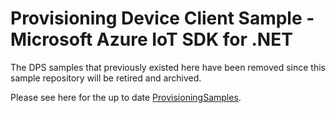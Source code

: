 # Provisioning Device Client Sample - Microsoft Azure IoT SDK for .NET

The DPS samples that previously existed here have been removed since this sample repository will be retired and archived.

Please see here for the up to date [ProvisioningSamples](https://github.com/Azure/azure-iot-sdk-csharp/blob/main/readme.md#samples).

